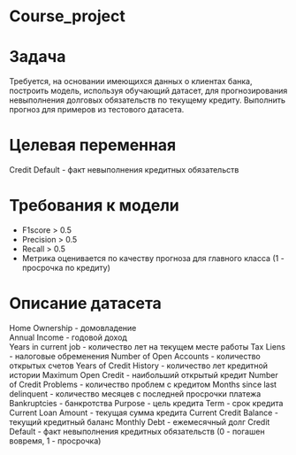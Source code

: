 # Course_project
# Задача
Требуется, на основании имеющихся данных о клиентах банка, построить модель, используя обучающий датасет, для прогнозирования невыполнения долговых обязательств по текущему кредиту. Выполнить прогноз для примеров из тестового датасета.

# Целевая переменная
Credit Default - факт невыполнения кредитных обязательств

# Требования к модели
- F1score > 0.5
- Precision > 0.5
- Recall > 0.5
- Метрика оценивается по качеству прогноза для главного класса (1 - просрочка по кредиту)
# Описание датасета
Home Ownership - домовладение \
Annual Income - годовой доход \
Years in current job - количество лет на текущем месте работы
Tax Liens - налоговые обременения
Number of Open Accounts - количество открытых счетов
Years of Credit History - количество лет кредитной истории
Maximum Open Credit - наибольший открытый кредит
Number of Credit Problems - количество проблем с кредитом
Months since last delinquent - количество месяцев с последней просрочки платежа
Bankruptcies - банкротства
Purpose - цель кредита
Term - срок кредита
Current Loan Amount - текущая сумма кредита
Current Credit Balance - текущий кредитный баланс
Monthly Debt - ежемесячный долг
Credit Default - факт невыполнения кредитных обязательств (0 - погашен вовремя, 1 - просрочка)
